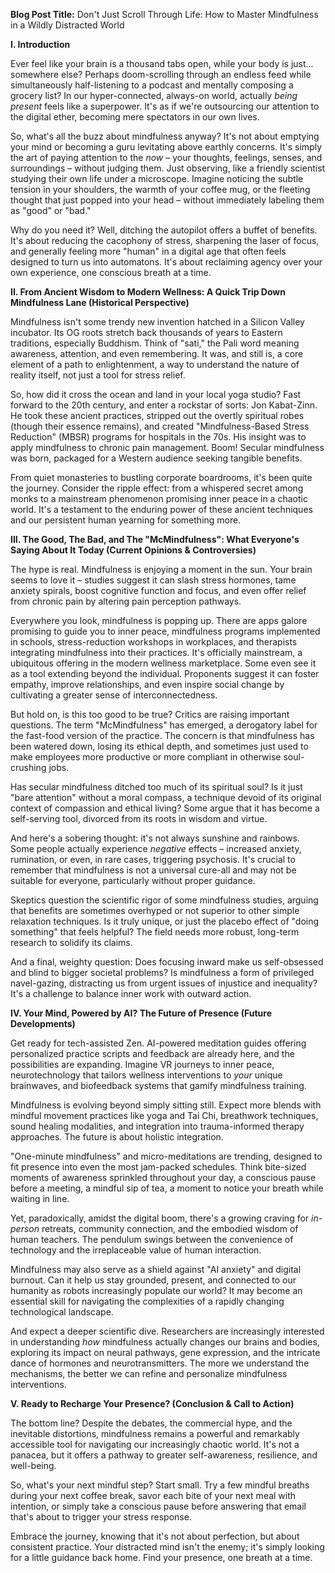 **Blog Post Title:** Don't Just Scroll Through Life: How to Master Mindfulness in a Wildly Distracted World

**I. Introduction**

Ever feel like your brain is a thousand tabs open, while your body is just... somewhere else? Perhaps doom-scrolling through an endless feed while simultaneously half-listening to a podcast and mentally composing a grocery list? In our hyper-connected, always-on world, actually *being present* feels like a superpower. It's as if we're outsourcing our attention to the digital ether, becoming mere spectators in our own lives.

So, what's all the buzz about mindfulness anyway? It's not about emptying your mind or becoming a guru levitating above earthly concerns. It's simply the art of paying attention to the *now* – your thoughts, feelings, senses, and surroundings – without judging them. Just observing, like a friendly scientist studying their own life under a microscope. Imagine noticing the subtle tension in your shoulders, the warmth of your coffee mug, or the fleeting thought that just popped into your head – without immediately labeling them as "good" or "bad."

Why do you need it? Well, ditching the autopilot offers a buffet of benefits. It's about reducing the cacophony of stress, sharpening the laser of focus, and generally feeling more "human" in a digital age that often feels designed to turn us into automatons. It's about reclaiming agency over your own experience, one conscious breath at a time.

**II. From Ancient Wisdom to Modern Wellness: A Quick Trip Down Mindfulness Lane (Historical Perspective)**

Mindfulness isn't some trendy new invention hatched in a Silicon Valley incubator. Its OG roots stretch back thousands of years to Eastern traditions, especially Buddhism. Think of "sati," the Pali word meaning awareness, attention, and even remembering. It was, and still is, a core element of a path to enlightenment, a way to understand the nature of reality itself, not just a tool for stress relief.

So, how did it cross the ocean and land in your local yoga studio? Fast forward to the 20th century, and enter a rockstar of sorts: Jon Kabat-Zinn. He took these ancient practices, stripped out the overtly spiritual robes (though their essence remains), and created "Mindfulness-Based Stress Reduction" (MBSR) programs for hospitals in the 70s. His insight was to apply mindfulness to chronic pain management. Boom\! Secular mindfulness was born, packaged for a Western audience seeking tangible benefits.

From quiet monasteries to bustling corporate boardrooms, it's been quite the journey. Consider the ripple effect: from a whispered secret among monks to a mainstream phenomenon promising inner peace in a chaotic world. It's a testament to the enduring power of these ancient techniques and our persistent human yearning for something more.

**III. The Good, The Bad, and The "McMindfulness": What Everyone's Saying About It Today (Current Opinions & Controversies)**

The hype is real. Mindfulness is enjoying a moment in the sun. Your brain seems to love it – studies suggest it can slash stress hormones, tame anxiety spirals, boost cognitive function and focus, and even offer relief from chronic pain by altering pain perception pathways.

Everywhere you look, mindfulness is popping up. There are apps galore promising to guide you to inner peace, mindfulness programs implemented in schools, stress-reduction workshops in workplaces, and therapists integrating mindfulness into their practices. It's officially mainstream, a ubiquitous offering in the modern wellness marketplace. Some even see it as a tool extending beyond the individual. Proponents suggest it can foster empathy, improve relationships, and even inspire social change by cultivating a greater sense of interconnectedness.

But hold on, is this too good to be true? Critics are raising important questions. The term "McMindfulness" has emerged, a derogatory label for the fast-food version of the practice. The concern is that mindfulness has been watered down, losing its ethical depth, and sometimes just used to make employees more productive or more compliant in otherwise soul-crushing jobs.

Has secular mindfulness ditched too much of its spiritual soul? Is it just "bare attention" without a moral compass, a technique devoid of its original context of compassion and ethical living? Some argue that it has become a self-serving tool, divorced from its roots in wisdom and virtue.

And here's a sobering thought: it's not always sunshine and rainbows. Some people actually experience *negative* effects – increased anxiety, rumination, or even, in rare cases, triggering psychosis. It's crucial to remember that mindfulness is not a universal cure-all and may not be suitable for everyone, particularly without proper guidance.

Skeptics question the scientific rigor of some mindfulness studies, arguing that benefits are sometimes overhyped or not superior to other simple relaxation techniques. Is it truly unique, or just the placebo effect of "doing something" that feels helpful? The field needs more robust, long-term research to solidify its claims.

And a final, weighty question: Does focusing inward make us self-obsessed and blind to bigger societal problems? Is mindfulness a form of privileged navel-gazing, distracting us from urgent issues of injustice and inequality? It's a challenge to balance inner work with outward action.

**IV. Your Mind, Powered by AI? The Future of Presence (Future Developments)**

Get ready for tech-assisted Zen. AI-powered meditation guides offering personalized practice scripts and feedback are already here, and the possibilities are expanding. Imagine VR journeys to inner peace, neurotechnology that tailors wellness interventions to *your* unique brainwaves, and biofeedback systems that gamify mindfulness training.

Mindfulness is evolving beyond simply sitting still. Expect more blends with mindful movement practices like yoga and Tai Chi, breathwork techniques, sound healing modalities, and integration into trauma-informed therapy approaches. The future is about holistic integration.

"One-minute mindfulness" and micro-meditations are trending, designed to fit presence into even the most jam-packed schedules. Think bite-sized moments of awareness sprinkled throughout your day, a conscious pause before a meeting, a mindful sip of tea, a moment to notice your breath while waiting in line.

Yet, paradoxically, amidst the digital boom, there's a growing craving for *in-person* retreats, community connection, and the embodied wisdom of human teachers. The pendulum swings between the convenience of technology and the irreplaceable value of human interaction.

Mindfulness may also serve as a shield against "AI anxiety" and digital burnout. Can it help us stay grounded, present, and connected to our humanity as robots increasingly populate our world? It may become an essential skill for navigating the complexities of a rapidly changing technological landscape.

And expect a deeper scientific dive. Researchers are increasingly interested in understanding *how* mindfulness actually changes our brains and bodies, exploring its impact on neural pathways, gene expression, and the intricate dance of hormones and neurotransmitters. The more we understand the mechanisms, the better we can refine and personalize mindfulness interventions.

**V. Ready to Recharge Your Presence? (Conclusion & Call to Action)**

The bottom line? Despite the debates, the commercial hype, and the inevitable distortions, mindfulness remains a powerful and remarkably accessible tool for navigating our increasingly chaotic world. It's not a panacea, but it offers a pathway to greater self-awareness, resilience, and well-being.

So, what's your next mindful step? Start small. Try a few mindful breaths during your next coffee break, savor each bite of your next meal with intention, or simply take a conscious pause before answering that email that's about to trigger your stress response.

Embrace the journey, knowing that it's not about perfection, but about consistent practice. Your distracted mind isn't the enemy; it's simply looking for a little guidance back home. Find your presence, one breath at a time.
